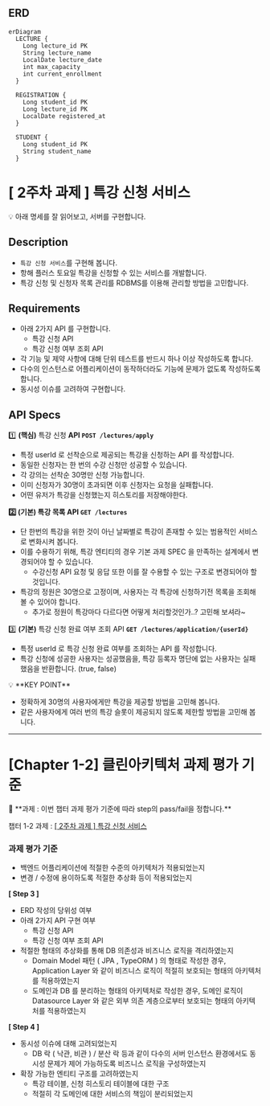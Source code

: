 ## ERD
```mermaid
erDiagram
  LECTURE {
    Long lecture_id PK
    String lecture_name
    LocalDate lecture_date
    int max_capacity
    int current_enrollment
  }

  REGISTRATION {
    Long student_id PK
    Long lecture_id PK
    LocalDate registered_at
  }

  STUDENT {
    Long student_id PK
    String student_name
  }
```

# [ 2주차 과제 ] 특강 신청 서비스
<aside>
💡 아래 명세를 잘 읽어보고, 서버를 구현합니다.

</aside>

## Description

- `특강 신청 서비스`를 구현해 봅니다.
- 항해 플러스 토요일 특강을 신청할 수 있는 서비스를 개발합니다.
- 특강 신청 및 신청자 목록 관리를 RDBMS를 이용해 관리할 방법을 고민합니다.

## Requirements

- 아래 2가지 API 를 구현합니다.
  - 특강 신청 API
  - 특강 신청 여부 조회 API
- 각 기능 및 제약 사항에 대해 단위 테스트를 반드시 하나 이상 작성하도록 합니다.
- 다수의 인스턴스로 어플리케이션이 동작하더라도 기능에 문제가 없도록 작성하도록 합니다.
- 동시성 이슈를 고려하여 구현합니다.

## API Specs

1️⃣ **(핵심)** 특강 신청 **API `POST /lectures/apply`**

- 특정 userId 로 선착순으로 제공되는 특강을 신청하는 API 를 작성합니다.
- 동일한 신청자는 한 번의 수강 신청만 성공할 수 있습니다.
- 각 강의는 선착순 30명만 신청 가능합니다.
- 이미 신청자가 30명이 초과되면 이후 신청자는 요청을 실패합니다.
- 어떤 유저가 특강을 신청했는지 히스토리를 저장해야한다.

**2️⃣ (기본) 특강 목록 API `GET /lectures`**

- 단 한번의 특강을 위한 것이 아닌 날짜별로 특강이 존재할 수 있는 범용적인 서비스로 변화시켜 봅니다.
- 이를 수용하기 위해, 특강 엔티티의 경우 기본 과제 SPEC 을 만족하는 설계에서 변경되어야 할 수 있습니다.
  - 수강신청 API 요청 및 응답 또한 이를 잘 수용할 수 있는 구조로 변경되어야 할 것입니다.
- 특강의 정원은 30명으로 고정이며, 사용자는 각 특강에 신청하기전 목록을 조회해볼 수 있어야 합니다.
  - 추가로 정원이 특강마다 다르다면 어떻게 처리할것인가..? 고민해 보셔라~

3️⃣ **(기본)** 특강 신청 완료 여부 조회 API **`GET /lectures/application/{userId}`**

- 특정 userId 로 특강 신청 완료 여부를 조회하는 API 를 작성합니다.
- 특강 신청에 성공한 사용자는 성공했음을, 특강 등록자 명단에 없는 사용자는 실패했음을 반환합니다. (true, false)

<aside>
💡 **KEY POINT**

</aside>

- 정확하게 30명의 사용자에게만 특강을 제공할 방법을 고민해 봅니다.
- 같은 사용자에게 여러 번의 특강 슬롯이 제공되지 않도록 제한할 방법을 고민해 봅니다.

---

# [Chapter 1-2] 클린아키텍처 과제 평가 기준

<aside>
🚩 **과제 : 이번 챕터 과제 평가 기준에 따라 step의 pass/fail을 정합니다.**

</aside>

챕터 1-2 과제 : [[ 2주차 과제 ] 특강 신청 서비스](https://www.notion.so/2-2d83604e4f4a432ea4b782cd2b8fa9b1?pvs=21) 

### 과제 평가 기준

- 백엔드 어플리케이션에 적절한 수준의 아키텍처가 적용되었는지
- 변경 / 수정에 용이하도록 적절한 추상화 등이 적용되었는지

**[ Step 3 ]**

- ERD 작성의 당위성 여부
- 아래 2가지 API 구현 여부
    - 특강 신청 API
    - 특강 신청 여부 조회 API
- 적절한 형태의 추상화를 통해 DB 의존성과 비즈니스 로직을 격리하였는지
    - Domain Model 패턴 ( JPA , TypeORM ) 의 형태로 작성한 경우, Application Layer 와 같이 비즈니스 로직이 적절히 보호되는 형태의 아키텍처를 적용하였는지
    - 도메인과 DB 를 분리하는 형태의 아키텍처로 작성한 경우, 도메인 로직이 Datasource Layer 와 같은 외부 의존 계층으로부터 보호되는 형태의 아키텍처를 적용하였는지

**[ Step 4 ]**

- 동시성 이슈에 대해 고려되었는지
    - DB 락 ( 낙관, 비관 ) / 분산 락 등과 같이 다수의 서버 인스턴스 환경에서도 동시성 문제가 제어 가능하도록 비즈니스 로직을 구성하였는지
- 확장 가능한 엔티티 구조를 고려하였는지
    - 특강 테이블, 신청 히스토리 테이블에 대한 구조
    - 적절히 각 도메인에 대한 서비스의 책임이 분리되었는지
